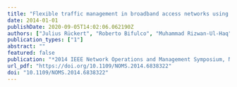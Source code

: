 ```yaml
---
title: "Flexible traffic management in broadband access networks using Software Defined Networking"
date: 2014-01-01
publishDate: 2020-09-05T14:02:06.062190Z
authors: ["Julius Rückert", "Roberto Bifulco", "Muhammad Rizwan-Ul-Haq", "Hans-Joerg Kolbe", "David Hausheer"]
publication_types: ["1"]
abstract: ""
featured: false
publication: "*2014 IEEE Network Operations and Management Symposium, NOMS 2014, Krakow, Poland, May 5-9, 2014*"
url_pdf: "https://doi.org/10.1109/NOMS.2014.6838322"
doi: "10.1109/NOMS.2014.6838322"
---
```


